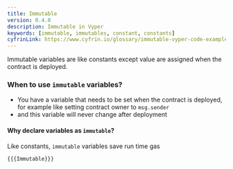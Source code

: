 ```yaml
---
title: Immutable
version: 0.4.0
description: Immutable in Vyper
keywords: [immutable, immutables, constant, constants]
cyfrinLink: https://www.cyfrin.io/glossary/immutable-vyper-code-example
---
```


Immutable variables are like constants except value are assigned when the contract is deployed.

### When to use `immutable` variables?

- You have a variable that needs to be set when the contract is deployed,
  for example like setting contract owner to `msg.sender`
- and this variable will never change after deployment

#### Why declare variables as `immutable`?

Like constants, `immutable` variables save run time gas

```vyper
{{{Immutable}}}
```
